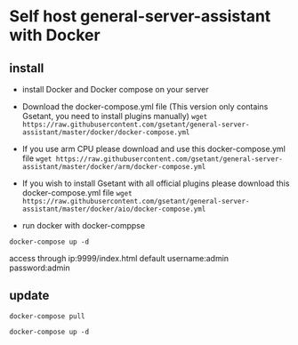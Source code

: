 # Self host general-server-assistant with Docker

## install
- install Docker and Docker compose on your server
- Download the docker-compose.yml file (This version only contains Gsetant, you need to install plugins manually)
`
wget https://raw.githubusercontent.com/gsetant/general-server-assistant/master/docker/docker-compose.yml
`

- If you use arm CPU please download and use this docker-compose.yml file
`
wget https://raw.githubusercontent.com/gsetant/general-server-assistant/master/docker/arm/docker-compose.yml
`

- If you wish to install Gsetant with all official plugins please download this docker-compose.yml file 
`
wget https://raw.githubusercontent.com/gsetant/general-server-assistant/master/docker/aio/docker-compose.yml
`

- run docker with docker-comppse

`
docker-compose up -d
`

access through ip:9999/index.html default username:admin password:admin

## update
`docker-compose pull`

`docker-compose up -d`
